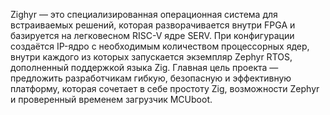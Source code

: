 Zighyr — это специализированная операционная система для встраиваемых решений, которая разворачивается внутри FPGA и базируется на легковесном RISC-V ядре SERV. При конфигурации создаётся IP-ядро с необходимым количеством процессорных ядер, внутри каждого из которых запускается экземпляр Zephyr RTOS, дополненный поддержкой языка Zig. Главная цель проекта — предложить разработчикам гибкую, безопасную и эффективную платформу, которая сочетает в себе простоту Zig, возможности Zephyr и проверенный временем загрузчик MCUboot.

